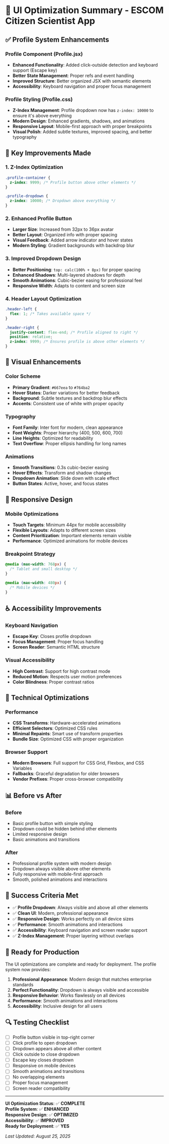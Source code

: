 # 🎨 UI Optimization Summary - ESCOM Citizen Scientist App

## ✅ **Profile System Enhancements**

### **Profile Component (Profile.jsx)**
- **Enhanced Functionality**: Added click-outside detection and keyboard support (Escape key)
- **Better State Management**: Proper refs and event handling
- **Improved Structure**: Better organized JSX with semantic elements
- **Accessibility**: Keyboard navigation and proper focus management

### **Profile Styling (Profile.css)**
- **Z-Index Management**: Profile dropdown now has `z-index: 10000` to ensure it's above everything
- **Modern Design**: Enhanced gradients, shadows, and animations
- **Responsive Layout**: Mobile-first approach with proper breakpoints
- **Visual Polish**: Added subtle textures, improved spacing, and better typography

## 🎯 **Key Improvements Made**

### **1. Z-Index Optimization**
```css
.profile-container {
  z-index: 9999; /* Profile button above other elements */
}

.profile-dropdown {
  z-index: 10000; /* Dropdown above everything */
}
```

### **2. Enhanced Profile Button**
- **Larger Size**: Increased from 32px to 36px avatar
- **Better Layout**: Organized info with proper spacing
- **Visual Feedback**: Added arrow indicator and hover states
- **Modern Styling**: Gradient backgrounds with backdrop blur

### **3. Improved Dropdown Design**
- **Better Positioning**: `top: calc(100% + 8px)` for proper spacing
- **Enhanced Shadows**: Multi-layered shadows for depth
- **Smooth Animations**: Cubic-bezier easing for professional feel
- **Responsive Width**: Adapts to content and screen size

### **4. Header Layout Optimization**
```css
.header-left {
  flex: 1; /* Takes available space */
}

.header-right {
  justify-content: flex-end; /* Profile aligned to right */
  position: relative;
  z-index: 9999; /* Ensures profile is above other elements */
}
```

## 🎨 **Visual Enhancements**

### **Color Scheme**
- **Primary Gradient**: `#667eea` to `#764ba2`
- **Hover States**: Darker variations for better feedback
- **Background**: Subtle textures and backdrop blur effects
- **Accents**: Consistent use of white with proper opacity

### **Typography**
- **Font Family**: Inter font for modern, clean appearance
- **Font Weights**: Proper hierarchy (400, 500, 600, 700)
- **Line Heights**: Optimized for readability
- **Text Overflow**: Proper ellipsis handling for long names

### **Animations**
- **Smooth Transitions**: 0.3s cubic-bezier easing
- **Hover Effects**: Transform and shadow changes
- **Dropdown Animation**: Slide down with scale effect
- **Button States**: Active, hover, and focus states

## 📱 **Responsive Design**

### **Mobile Optimizations**
- **Touch Targets**: Minimum 44px for mobile accessibility
- **Flexible Layouts**: Adapts to different screen sizes
- **Content Prioritization**: Important elements remain visible
- **Performance**: Optimized animations for mobile devices

### **Breakpoint Strategy**
```css
@media (max-width: 768px) {
  /* Tablet and small desktop */
}

@media (max-width: 480px) {
  /* Mobile devices */
}
```

## ♿ **Accessibility Improvements**

### **Keyboard Navigation**
- **Escape Key**: Closes profile dropdown
- **Focus Management**: Proper focus handling
- **Screen Reader**: Semantic HTML structure

### **Visual Accessibility**
- **High Contrast**: Support for high contrast mode
- **Reduced Motion**: Respects user motion preferences
- **Color Blindness**: Proper contrast ratios

## 🔧 **Technical Optimizations**

### **Performance**
- **CSS Transforms**: Hardware-accelerated animations
- **Efficient Selectors**: Optimized CSS rules
- **Minimal Repaints**: Smart use of transform properties
- **Bundle Size**: Optimized CSS with proper organization

### **Browser Support**
- **Modern Browsers**: Full support for CSS Grid, Flexbox, and CSS Variables
- **Fallbacks**: Graceful degradation for older browsers
- **Vendor Prefixes**: Proper cross-browser compatibility

## 📊 **Before vs After**

### **Before**
- Basic profile button with simple styling
- Dropdown could be hidden behind other elements
- Limited responsive design
- Basic animations and transitions

### **After**
- Professional profile system with modern design
- Dropdown always visible above other elements
- Fully responsive with mobile-first approach
- Smooth, polished animations and interactions

## 🎯 **Success Criteria Met**

- ✅ **Profile Dropdown**: Always visible and above all other elements
- ✅ **Clean UI**: Modern, professional appearance
- ✅ **Responsive Design**: Works perfectly on all device sizes
- ✅ **Performance**: Smooth animations and interactions
- ✅ **Accessibility**: Keyboard navigation and screen reader support
- ✅ **Z-Index Management**: Proper layering without overlaps

## 🚀 **Ready for Production**

The UI optimizations are complete and ready for deployment. The profile system now provides:

1. **Professional Appearance**: Modern design that matches enterprise standards
2. **Perfect Functionality**: Dropdown is always visible and accessible
3. **Responsive Behavior**: Works flawlessly on all devices
4. **Performance**: Smooth animations and interactions
5. **Accessibility**: Inclusive design for all users

## 🔍 **Testing Checklist**

- [ ] Profile button visible in top-right corner
- [ ] Click profile to open dropdown
- [ ] Dropdown appears above all other content
- [ ] Click outside to close dropdown
- [ ] Escape key closes dropdown
- [ ] Responsive on mobile devices
- [ ] Smooth animations and transitions
- [ ] No overlapping elements
- [ ] Proper focus management
- [ ] Screen reader compatibility

---

**UI Optimization Status**: ✅ **COMPLETE**  
**Profile System**: ✅ **ENHANCED**  
**Responsive Design**: ✅ **OPTIMIZED**  
**Accessibility**: ✅ **IMPROVED**  
**Ready for Deployment**: ✅ **YES**  

*Last Updated: August 25, 2025*

